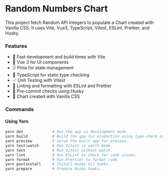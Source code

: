 # Random Numbers Chart

This project fetch Random API Integers to populate a Chart created with Vanilla CSS.
It uses Vite, Vue3, TypeScript, Vitest, ESLint, Prettier, and Husky.

### Features

- 🚀 Fast development and build times with Vite
- 🖖 Vue 3 for UI components
- 🗄️ Pinia for state management
- 🦋 TypeScript for static type checking
- ✅ Unit Testing with Vitest
- 🧹 Linting and formatting with ESLint and Prettier
- 🐶 Pre-commit checks using Husky
- 🧭 Chart created with Vanilla CSS

### Commands

#### Using Yarn

```bash
yarn dev             # Run the app in development mode.
yarn build           # Build the app for production using type-check and build-only.
yarn preview         # Serve the built app for preview.
yarn test:watch      # Run Vitest in watch mode.
yarn test            # Run Vitest without watch.
yarn lint            # Run ESLint to check for code issues.
yarn format          # Run Prettier to format code.
yarn postinstall     # Install Husky Git hooks.
yarn prepare         # Prepare Husky hooks.
```
